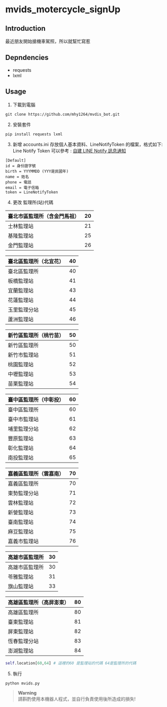 # mvids_motercycle_signUp

## Introduction
最近朋友開始搶機車駕照，所以就幫忙寫惹

## Depndencies
* requests 
* lxml

## Usage 
1. 下載到電腦
 ```shell
 git clone https://github.com/mhy1264/mvdis_bot.git
 ```
 
2. 安裝套件
```
pip install requests lxml
```

3. 新增 accounts.ini 存放個人基本資料、LineNotifyToken 的檔案，格式如下:<br>
Line Notify Token 可以參考 : [自建 LINE Notify 訊息通知](https://www.oxxostudio.tw/articles/201806/line-notify.html)
```
[Default]
id = 身份證字號
birth = YYYMMDD (YYY是民國年)
name = 姓名
phone = 電話
email = 電子信箱
token = LineNotifyToken
```

4. 更改 監理所(站)代碼


|臺北市區監理所（含金門馬祖）|20|
|---|---|
|士林監理站|21|
|基隆監理站|25|
|金門監理站|26|

|臺北區監理所（北宜花）|40|
|---|---|
|臺北區監理所|40|
|板橋監理站|41|
|宜蘭監理站|43|
|花蓮監理站|44|
|玉里監理分站|45|
|蘆洲監理站|46|

|新竹區監理所（桃竹苗）|50|
|---|---|
|新竹區監理所|50|
|新竹市監理站|51|
|桃園監理站|52|
|中壢監理站|53|
|苗栗監理站|54|

|臺中區監理所（中彰投）|60|
|---|---|
|臺中區監理所|60|
|臺中市監理站|61|
|埔里監理分站|62|
|豐原監理站|63|
|彰化監理站|64|
|南投監理站|65|

|嘉義區監理所（雲嘉南）|70|
|---|---|
|嘉義區監理所|70|
|東勢監理分站|71|
|雲林監理站|72|
|新營監理站|73|
|臺南監理站|74|
|麻豆監理站|75|
|嘉義市監理站|76|

|高雄市區監理所|30|
|---|---|
|高雄市區監理所|30|
|苓雅監理站|31|
|旗山監理站|33|

|高雄區監理所（高屏澎東）|80|
|---|---|
|高雄區監理所|80|
|臺東監理站|81|
|屏東監理站|82|
|恆春監理分站|83|
|澎湖監理站|84|



```python
self.location[60,64] # 這裡的60 是監理站的代碼 64是監理所的代碼
```

5. 執行
```
python mvids.py
```
> **Warning** <br>
> 請斟酌使用本機器人程式，並自行負責使用後所造成的損失!

